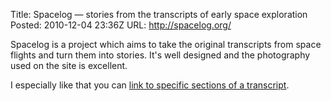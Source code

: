 Title: Spacelog &mdash; stories from the transcripts of early space exploration
Posted: 2010-12-04 23:36Z
URL: http://spacelog.org/

Spacelog is a project which aims to take the original transcripts from space flights and turn them into stories. It's well designed and the photography used on the site is excellent.

I especially like that you can [link to specific sections of a transcript](http://apollo13.spacelog.org/03:08:37:33/03:08:38:45/#show-selection).
